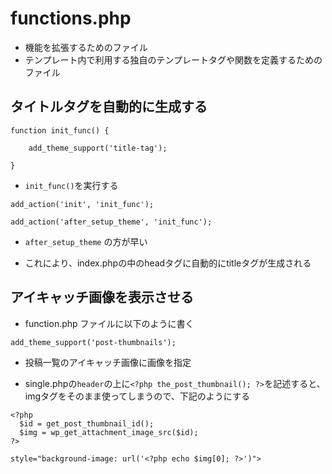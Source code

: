 # functions.php

- 機能を拡張するためのファイル  
- テンプレート内で利用する独自のテンプレートタグや関数を定義するためのファイル  

## タイトルタグを自動的に生成する

`function init_func() {`

`    add_theme_support('title-tag');`

`}`

- `init_func()`を実行する

`add_action('init', 'init_func');`

`add_action('after_setup_theme', 'init_func');`

- `after_setup_theme`
の方が早い

- これにより、index.phpの中のheadタグに自動的にtitleタグが生成される

## アイキャッチ画像を表示させる

- function.php ファイルに以下のように書く
```function.php
add_theme_support('post-thumbnails');
```

- 投稿一覧のアイキャッチ画像に画像を指定

- single.phpの`header`の上に`<?php the_post_thumbnail(); ?>`を記述すると、imgタグをそのまま使ってしまうので、下記のようにする

```single.php
<?php
  $id = get_post_thumbnail_id();
  $img = wp_get_attachment_image_src($id);
?>
```

```single.php
style="background-image: url('<?php echo $img[0]; ?>')">
```
